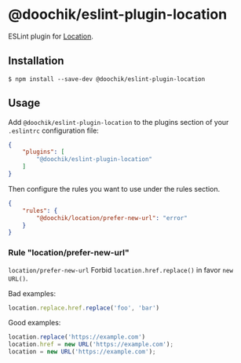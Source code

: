 # @doochik/eslint-plugin-location

ESLint plugin for [Location](https://developer.mozilla.org/en-US/docs/Web/API/Location).

## Installation

```
$ npm install --save-dev @doochik/eslint-plugin-location
```

## Usage

Add `@doochik/eslint-plugin-location` to the plugins section of your `.eslintrc` configuration file:

```json
{
    "plugins": [
        "@doochik/eslint-plugin-location"
    ]
}
```


Then configure the rules you want to use under the rules section.

```json
{
    "rules": {
        "@doochik/location/prefer-new-url": "error"
    }
}
```

### Rule "location/prefer-new-url"

`location/prefer-new-url` Forbid `location.href.replace()` in favor `new URL()`.

Bad examples:
```javascript
location.replace.href.replace('foo', 'bar')
```

Good examples:
```javascript
location.replace('https://example.com')
location.href = new URL('https://example.com');
location = new URL('https://example.com');
```
